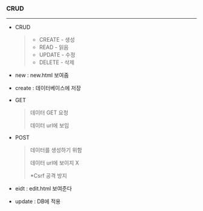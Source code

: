 ### CRUD

---

- CRUD

  > - CREATE - 생성
  > - READ - 읽음
  > - UPDATE - 수정
  > - DELETE - 삭제

- new : new.html 보여줌

- create : 데이터베이스에 저장

- GET

  > 데이터 GET 요청
  >
  > 데이터 url에 보임

- POST

  > 데이터를 생성하기 위함
  >
  > 데이터 url에 보이지 X
  >
  > *Csrf 공격 방지

- eidt : edit.html 보여준다

- update : DB에 적용



